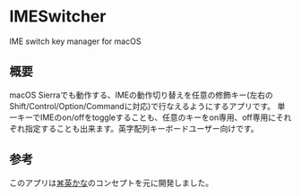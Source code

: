 # IMESwitcher
IME switch key manager for macOS

## 概要

macOS Sierraでも動作する、IMEの動作切り替えを任意の修飾キー(左右のShift/Control/Option/Commandに対応)で行なえるようにするアプリです。
単一キーでIMEのon/offをtoggleすることも、任意のキーをon専用、off専用にそれぞれ指定することも出来ます。英字配列キーボードユーザー向けです。

## 参考

このアプリは[⌘英かな](https://ei-kana.appspot.com/)のコンセプトを元に開発しました。
